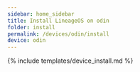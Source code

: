 ```yaml
---
sidebar: home_sidebar
title: Install LineageOS on odin
folder: install
permalink: /devices/odin/install
device: odin
---
```

{% include templates/device_install.md %}
